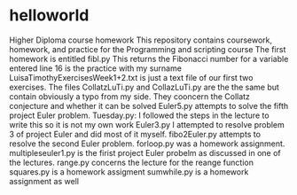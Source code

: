 # helloworld
Higher Diploma course homework
This repository contains coursework, homework, and practice for the Programming and scripting course
The first homework is entitled fibl.py
This returns the Fibonacci number for a variable entered
line 16 is the practice with my surname
LuisaTimothyExercisesWeek1+2.txt is just a text file of our first two exercises.
The files CollatzLuTi.py and CollazLuTi.py are the the same but contain obviously a typo from my side. They cooncern the Collatz conjecture and whether it can be solved
Euler5.py attempts to solve the fifth project Euler problem.
Tuesday.py: I followed the steps in the lecture to write this so it is not my own work
Euler3.py I attempted to resolve problem 3 of project Euler and did most of it myself.
fibo2Euler.py attempts to resolve the second Euler problem.
forloop.py was a homework assignment.
multipleseuler1.py is the firist project Euler probelm as discussed in one of the lectures.
range.py concerns the lecture for the reange function
squares.py is a homework assigment
sumwhile.py is a homework assignment as well
